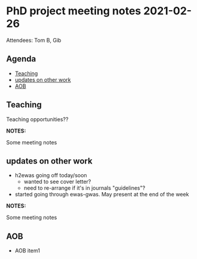 # PhD project meeting notes 2021-02-26

Attendees: Tom B, Gib

## Agenda

* [Teaching](#item1) 
* [updates on other work](#item2)
* [AOB](#aob)

## Teaching <a name="item1"></a>

Teaching opportunities?? 

__NOTES:__

Some meeting notes

## updates on other work <a name="item2"></a>

* h2ewas going off today/soon
	+ wanted to see cover letter?
	+ need to re-arrange if it's in journals "guidelines"?
* started going through ewas-gwas. May present at the end of the week

__NOTES:__

Some meeting notes

## AOB <a name="aob"></a>

* AOB item1